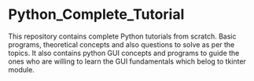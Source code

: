 # Python_Complete_Tutorial
This repository contains complete Python tutorials from scratch. Basic programs, theoretical concepts and also questions to solve as per the topics. 
It also contains python GUI concepts and programs to guide the ones who are willing to learn the GUI fundamentals which belog to tkinter module.
